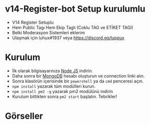 # v14-Register-bot Setup kurulumlu
- V14 Register Setuplu
- Hem Public Tagı Hem Ekip Taglı (Coklu TAG ve ETİKET TAGI)
- Belki Moderasyon Sistemleri eklerim
- Ulaşmak için luhux#1937 veya https://discord.gg/luppux
# Kurulum

* İlk olarak bilgisayarınıza [Node JS](https://nodejs.org/en/) indirin.
* Daha sonra bir [MongoDB](http://mongodb.com) hesabı oluşturun ve connection linki alın.
* Sonra klasörün içerisinde bir `powershell` ya da `cmd` penceresi açın.
* ```npm install``` yazarak tüm modülleri kurun.
* ```npm install pm2 -g``` yazarak pm2 modülünü indirin
* Kurulum bittikten sonra ```pm2 start``` başlatın. Tebrikler!

# Görseller
